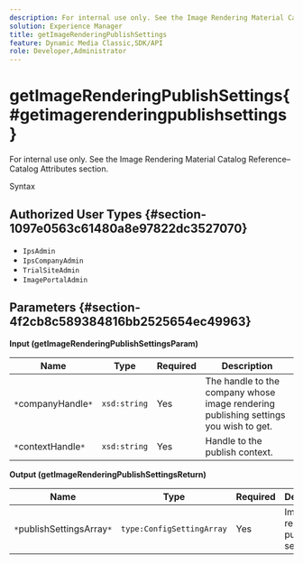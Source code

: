 ```yaml
---
description: For internal use only. See the Image Rendering Material Catalog Reference–Catalog Attributes section.
solution: Experience Manager
title: getImageRenderingPublishSettings
feature: Dynamic Media Classic,SDK/API
role: Developer,Administrator
---
```


# getImageRenderingPublishSettings{#getimagerenderingpublishsettings}

For internal use only. See the Image Rendering Material Catalog Reference–Catalog Attributes section.

Syntax 

## Authorized User Types {#section-1097e0563c61480a8e97822dc3527070}

* `IpsAdmin` 
* `IpsCompanyAdmin` 
* `TrialSiteAdmin` 
* `ImagePortalAdmin`

## Parameters {#section-4f2cb8c589384816bb2525654ec49963}

**Input (getImageRenderingPublishSettingsParam)** 

|  Name  | Type  | Required  | Description  |
|---|---|---|---|
|  `*`companyHandle`*`  | `xsd:string`  | Yes  | The handle to the company whose image rendering publishing settings you wish to get.  |
|  `*`contextHandle`*`  | `xsd:string`  | Yes  | Handle to the publish context.  |

**Output (getImageRenderingPublishSettingsReturn)** 

|  Name  | Type  | Required  | Description  |
|---|---|---|---|
|  `*`publishSettingsArray`*`  | `type:ConfigSettingArray`  | Yes  | Image rendering publishing settings.  |

